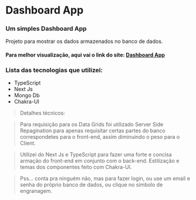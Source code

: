 # Dashboard App

### Um simples Dashboard App

Projeto para mostrar os dados armazenados no banco de dados.

#### Para melhor visualização, aqui vai o link do site: [Dashboard App](https://dashboard-app-indol.vercel.app)
### Lista das tecnologias que utilizei:

* TypeScript
* Next Js
* Mongo Db
* Chakra-UI
  
> Detalhes técnicos:

> Para requisição para os Data Grids foi utilizado Server Side Repagination para apenas requisitar certas partes do banco correspondetes para o front-end, assim diminuindo o peso para o Client.

> Utilizei do Next Js e TypeScript para fazer uma forte e concisa armação do front-end em conjunto com o back-end. Estilização e temas dos componentes feito com Chakra-UI.

> Pss... conta pra ninguém não, mas para fazer login, ou use um email e senha do próprio banco de dados, ou clique no símbolo de engranagem.